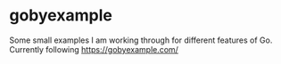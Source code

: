 # gobyexample
Some small examples I am working through for different features of Go. Currently following https://gobyexample.com/